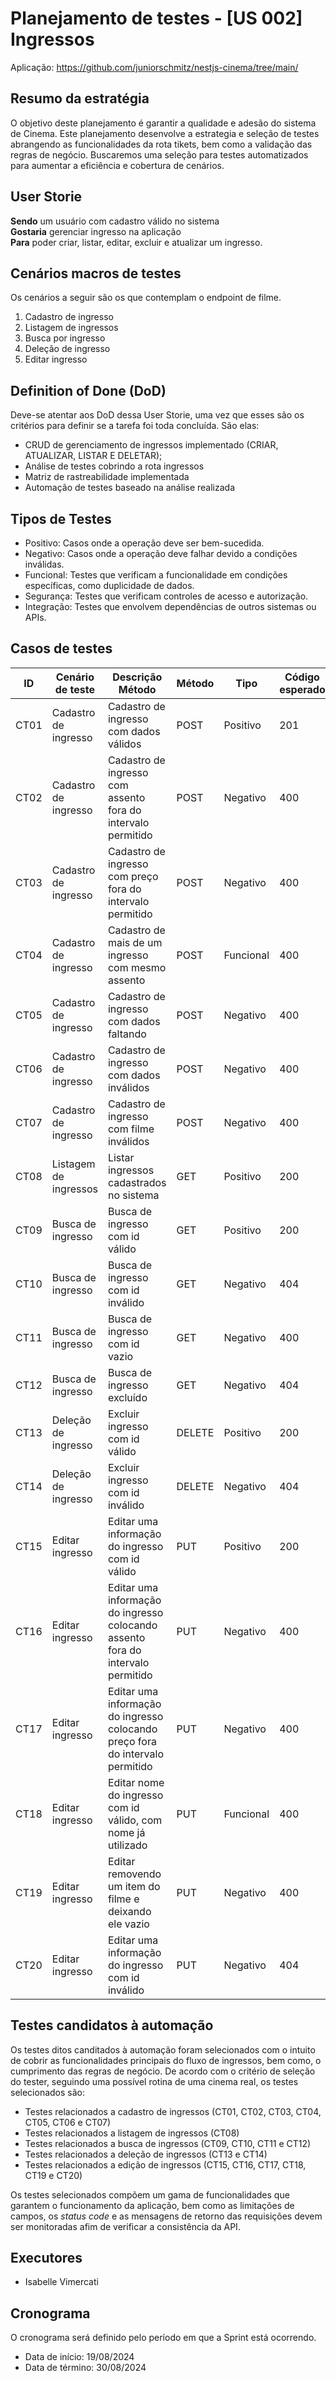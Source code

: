 # Planejamento de testes - [US 002] Ingressos

Aplicação: <https://github.com/juniorschmitz/nestjs-cinema/tree/main/>

## Resumo da estratégia

O objetivo deste planejamento é garantir a qualidade e adesão do sistema de Cinema. Este planejamento desenvolve a estrategia e seleção de testes abrangendo as funcionalidades da rota tikets, bem como a validação das regras de negócio. Buscaremos uma seleção para testes automatizados para aumentar a eficiência e cobertura de cenários.

## User Storie

**Sendo** um usuário com cadastro válido no sistema\
**Gostaria** gerenciar ingresso na aplicação\
**Para** poder criar, listar, editar, excluir e atualizar um ingresso.

## Cenários macros de testes

Os cenários a seguir são os que contemplam o endpoint de filme.

1. Cadastro de ingresso
2. Listagem de ingressos
3. Busca por ingresso
4. Deleção de ingresso
5. Editar ingresso

## Definition of Done (DoD)

Deve-se atentar aos DoD dessa User Storie, uma vez que esses são os critérios para definir se a tarefa foi toda concluída. São elas:

- CRUD de gerenciamento de ingressos implementado (CRIAR, ATUALIZAR, LISTAR E DELETAR);
- Análise de testes cobrindo a rota ingressos
- Matriz de rastreabilidade implementada
- Automação de testes baseado na análise realizada

## Tipos de Testes

- Positivo: Casos onde a operação deve ser bem-sucedida.
- Negativo: Casos onde a operação deve falhar devido a condições inválidas.
- Funcional: Testes que verificam a funcionalidade em condições específicas, como duplicidade de dados.
- Segurança: Testes que verificam controles de acesso e autorização.
- Integração: Testes que envolvem dependências de outros sistemas ou APIs.

## Casos de testes

| ID   | Cenário de teste      | Descrição Método                                                                | Método | Tipo      | Código esperado |
| ---- | --------------------- | ------------------------------------------------------------------------------- | ------ | --------- | --------------- |
| CT01 | Cadastro de ingresso  | Cadastro de ingresso com dados válidos                                          | POST   | Positivo  | 201             |
| CT02 | Cadastro de ingresso  | Cadastro de ingresso com assento fora do intervalo permitido                    | POST   | Negativo  | 400             |
| CT03 | Cadastro de ingresso  | Cadastro de ingresso com preço fora do intervalo permitido                      | POST   | Negativo  | 400             |
| CT04 | Cadastro de ingresso  | Cadastro de mais de um ingresso com mesmo assento                               | POST   | Funcional | 400             |
| CT05 | Cadastro de ingresso  | Cadastro de ingresso com dados faltando                                         | POST   | Negativo  | 400             |
| CT06 | Cadastro de ingresso  | Cadastro de ingresso com dados inválidos                                        | POST   | Negativo  | 400             |
| CT07 | Cadastro de ingresso  | Cadastro de ingresso com filme inválidos                                        | POST   | Negativo  | 400             |
| CT08 | Listagem de ingressos | Listar ingressos cadastrados no sistema                                         | GET    | Positivo  | 200             |
| CT09 | Busca de ingresso     | Busca de ingresso com id válido                                                 | GET    | Positivo  | 200             |
| CT10 | Busca de ingresso     | Busca de ingresso com id inválido                                               | GET    | Negativo  | 404             |
| CT11 | Busca de ingresso     | Busca de ingresso com id vazio                                                  | GET    | Negativo  | 400             |
| CT12 | Busca de ingresso     | Busca de ingresso excluído                                                      | GET    | Negativo  | 404             |
| CT13 | Deleção de ingresso   | Excluir ingresso com id válido                                                  | DELETE | Positivo  | 200             |
| CT14 | Deleção de ingresso   | Excluir ingresso com id inválido                                                | DELETE | Negativo  | 404             |
| CT15 | Editar ingresso       | Editar uma informação do ingresso com id válido                                 | PUT    | Positivo  | 200             |
| CT16 | Editar ingresso       | Editar uma informação do ingresso colocando assento fora do intervalo permitido | PUT    | Negativo  | 400             |
| CT17 | Editar ingresso       | Editar uma informação do ingresso colocando preço fora do intervalo permitido   | PUT    | Negativo  | 400             |
| CT18 | Editar ingresso       | Editar nome do ingresso com id válido, com nome já utilizado                    | PUT    | Funcional | 400             |
| CT19 | Editar ingresso       | Editar removendo um item do filme e deixando ele vazio                          | PUT    | Negativo  | 400             |
| CT20 | Editar ingresso       | Editar uma informação do ingresso com id inválido                               | PUT    | Negativo  | 404             |

## Testes candidatos à automação

Os testes ditos canditados à automação foram selecionados com o intuito de cobrir as funcionalidades principais do fluxo de ingressos, bem como, o cumprimento das regras de negócio. De acordo com o critério de seleção do tester, seguindo uma possível rotina de uma cinema real, os testes selecionados são:

- Testes relacionados a cadastro de ingressos (CT01, CT02, CT03, CT04, CT05, CT06 e CT07)
- Testes relacionados a listagem de ingressos (CT08)
- Testes relacionados a busca de ingressos (CT09, CT10, CT11 e CT12)
- Testes relacionados a deleção de ingressos (CT13 e CT14)
- Testes relacionados a edição de ingressos (CT15, CT16, CT17, CT18, CT19 e CT20)

Os testes selecionados compõem um gama de funcionalidades que garantem o funcionamento da aplicação, bem como as limitações de campos, os _status code_ e as mensagens de retorno das requisições devem ser monitoradas afim de verificar a consistência da API.

## Executores

- Isabelle Vimercati

## Cronograma

O cronograma será definido pelo período em que a Sprint está ocorrendo.

- Data de início: 19/08/2024
- Data de término: 30/08/2024
